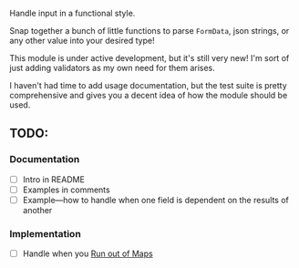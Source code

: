 Handle input in a functional style.

Snap together a bunch of little functions to parse `FormData`, json strings, or any other value into your desired type!

This module is under active development, but it's still very new! I'm sort of just adding validators as my own need for them arises.

I haven't had time to add usage documentation, but the test suite is pretty comprehensive and gives you a decent idea of how the module should be used.

## TODO:
### Documentation
- [ ] Intro in README
- [ ] Examples in comments
- [ ] Example—how to handle when one field is dependent on the results of another

### Implementation
- [ ] Handle when you [Run out of Maps](https://thoughtbot.com/blog/running-out-of-maps)

